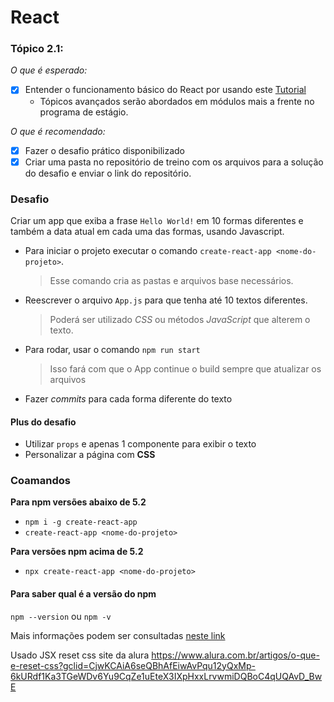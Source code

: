 # **React**
### **Tópico 2.1:**
*O que é esperado:*
- [x] Entender o funcionamento básico do React por usando este [Tutorial](https://pt-br.reactjs.org/tutorial/tutorial.html)
  * Tópicos avançados serão abordados em módulos mais a frente no programa de estágio.

*O que é recomendado:*
- [x] Fazer o desafio prático disponibilizado
- [x] Criar uma pasta no repositório de treino com os arquivos para a solução do desafio e enviar o link do repositório.

### **Desafio**

Criar um app que exiba a frase `Hello World!` em 10 formas diferentes e também a data atual em cada uma das formas, usando Javascript.
- Para iniciar o projeto executar o comando `create-react-app <nome-do-projeto>`.
  > Esse comando cria as pastas e arquivos base necessários.
- Reescrever o arquivo `App.js` para que tenha até 10 textos diferentes. 
  > Poderá ser utilizado *CSS* ou métodos *JavaScript* que alterem o texto.
- Para rodar, usar o comando `npm run start`
  > Isso fará com que o App continue o build sempre que atualizar os arquivos
- Fazer *commits* para cada forma diferente do texto
####  **Plus do desafio**
- Utilizar `props` e apenas 1 componente para exibir o texto
- Personalizar a página com **CSS**

### Coamandos
**Para npm versões abaixo de 5.2**
- `npm i -g create-react-app`
- `create-react-app <nome-do-projeto>`

**Para versões npm acima de 5.2**
- `npx create-react-app <nome-do-projeto>`

#### Para saber qual é a versão do npm 
`npm --version` ou `npm -v`

Mais informações podem ser consultadas [neste link](https://create-react-app.dev/docs/getting-started/)

Usado JSX
reset css site da alura https://www.alura.com.br/artigos/o-que-e-reset-css?gclid=CjwKCAiA6seQBhAfEiwAvPqu12yQxMp-6kURdf1Ka3TGeWDv6Yu9CqZe1uEteX3IXpHxxLrvwmiDQBoC4qUQAvD_BwE